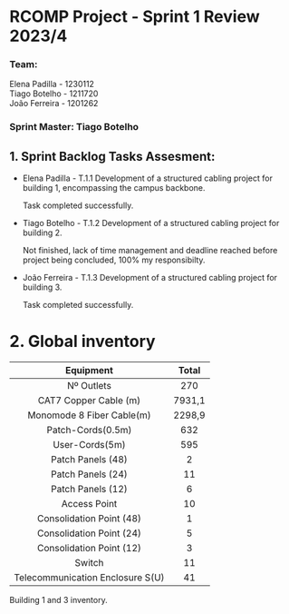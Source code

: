 # RCOMP Project - Sprint 1 Review 2023/4

### Team:
Elena Padilla - 1230112 <br>
Tiago Botelho - 1211720 <br>
João Ferreira - 1201262  

### Sprint Master: Tiago Botelho

## 1. Sprint Backlog Tasks Assesment:

<ul>
<li>Elena Padilla - T.1.1
Development of a structured cabling project for building 1,
encompassing the campus backbone. </li>

Task completed successfully.

<li> Tiago Botelho  - T.1.2
Development of a structured cabling project for building 2.</li>

Not finished, lack of time management and deadline reached before project being concluded, 100% my responsibilty.

<li> João Ferreira - T.1.3
Development of a structured cabling project for building 3. </li>

Task completed successfully.

</ul>


# 2. Global inventory #
  

| Equipment                       |    Total   |
|:-------------------------------:|:----------:|
| Nº Outlets                      |     270    |
| CAT7 Copper Cable (m)           |   7931,1   |
| Monomode 8 Fiber Cable(m)       |   2298,9   |
| Patch-Cords(0.5m)               |     632    |
| User-Cords(5m)                  |     595    |
| Patch Panels (48)               |       2    |
| Patch Panels (24)               |      11    |
| Patch Panels (12)               |      6     |
| Access Point                    |      10    |
| Consolidation Point (48)        |       1    |
| Consolidation Point (24)        |       5    |
| Consolidation Point (12)        |       3    |
| Switch                          |      11    |
| Telecommunication Enclosure S(U)|      41    |

Building 1 and 3 inventory.